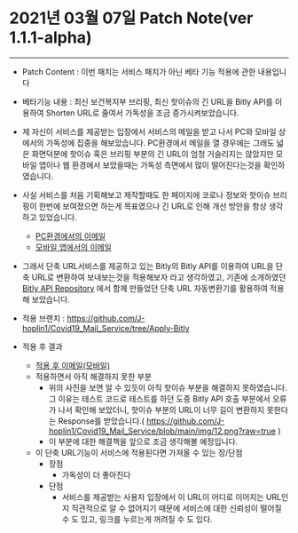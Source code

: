 2021년 03월 07일 Patch Note(ver 1.1.1-alpha)
===
***

- Patch Content : 이번 패치는 서비스 패치가 아닌 베타 기능 적용에 관한 내용입니다

- 베타기능 내용 : 최신 보건복지부 브리핑, 최신 핫이슈의 긴 URL을 Bitly API를 이용하여 Shorten URL로 줄여서 가독성을 조금 증가시켜보았습니다.
  
- 제 자신이 서비스를 제공받는 입장에서 서비스의 메일을 받고 나서 PC와 모바일 상에서의 가독성에 집중을 해보았습니다. PC환경에서 메일을 열 경우에는 그래도 넓은 화면덕분에 핫이슈 혹은 브리핑 부분의 긴 URL이 엄청 거슬리지는 않았지만 모바일 앱이나 웹 환경에서 보았을때는 가독성 측면에서 많이 떨어진다는것을 확인하였습니다. 
  
- 사실 서비스를 처음 기획해보고 제작할때도 한 페이지에 코로나 정보와 핫이슈 브리핑이 한번에 보여졌으면 하는게 목표였으나 긴 URL로 인해 개선 방안을 항상 생각하고 있었습니다.
  
    - [PC환경에서의 이메일](https://github.com/J-hoplin1/Covid19_Mail_Service/blob/main/img/9.png?raw=true)
    - [모바일 앱에서의 이메일](https://github.com/J-hoplin1/Covid19_Mail_Service/blob/main/img/10.png?raw=true)
  
- 그래서 단축 URL서비스를 제공하고 있는 Bitly의 Bitly API를 이용하여 URL을 단축 URL로 변환하여 보내보는것을 적용해보자 라고 생각하였고, 기존에 소개하였던 [Bitly API Repository](https://github.com/J-hoplin1/Lots-Of-Useful-Things/tree/main/ShortenURLWithbitly) 에서 함께 만들었던 단축 URL 자동변환기를 활용하여 적용해 보았습니다.
- 적용 브랜치 : https://github.com/J-hoplin1/Covid19_Mail_Service/tree/Apply-Bitly
- 적용 후 결과
    - [적용 후 이메일(모바일)](https://github.com/J-hoplin1/Covid19_Mail_Service/blob/main/img/11.png?raw=true)
    - 적용하면서 아직 해결하지 못한 부분
      - 위의 사진을 보면 알 수 있듯이 아직 핫이슈 부분을 해결하지 못하였습니다. 그 이유는 테스트 코드로 테스트를 하던 도중 Bitly API 호출 부분에서 오류가 나서 확인해 보았더니, 핫이슈 부분의 URL이 너무 길이 변환하지 못한다는 Response를 받았습니다.( https://github.com/J-hoplin1/Covid19_Mail_Service/blob/main/img/12.png?raw=true )
      - 이 부분에 대한 해결책을 앞으로 조금 생각해볼 예정입니다.
    - 이 단축 URL기능이 서비스에 적용된다면 가져올 수 있는 장/단점
      - 장점
        - 가독성이 더 좋아진다
      - 단점
        - 서비스를 제공받는 사용자 입장에서 이 URL이 어디로 이어지는 URL인지 직관적으로 알 수 없어지기 때문에 서비스에 대한 신뢰성이 떨어질 수 도 있고, 링크를 누르는게 꺼려질 수 도 있다.